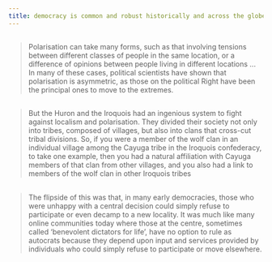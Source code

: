 ```yaml
---
title: democracy is common and robust historically and across the globe
---
```


## 
> Polarisation can take many forms, such as that involving tensions between different classes of people in the same location, or a difference of opinions between people living in different locations ... In many of these cases, political scientists have shown that polarisation is asymmetric, as those on the political Right have been the principal ones to move to the extremes.
##
> But the Huron and the Iroquois had an ingenious system to fight against localism and polarisation. They divided their society not only into tribes, composed of villages, but also into clans that cross-cut tribal divisions. So, if you were a member of the wolf clan in an individual village among the Cayuga tribe in the Iroquois confederacy, to take one example, then you had a natural affiliation with Cayuga members of that clan from other villages, and you also had a link to members of the wolf clan in other Iroquois tribes
## 
> The flipside of this was that, in many early democracies, those who were unhappy with a central decision could simply refuse to participate or even decamp to a new locality. It was much like many online communities today where those at the centre, sometimes called ‘benevolent dictators for life’, have no option to rule as autocrats because they depend upon input and services provided by individuals who could simply refuse to participate or move elsewhere.
